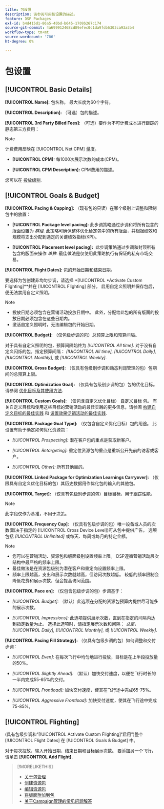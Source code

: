 ```yaml
---
title: 包设置
description: 请参阅可用包设置的描述。
feature: DSP Packages
exl-id: b4d415d1-86a5-40bd-b645-1709b267c174
source-git-commit: 4a699912468cd89efec0c1da9fdb6302ca93a3b4
workflow-type: tm+mt
source-wordcount: '706'
ht-degree: 0%

---
```


# 包设置

## [!UICONTROL Basic Details]

**[!UICONTROL Name]:** 包名称。 最大长度为60个字符。

**[!UICONTROL Description]:** （可选）包的描述。

**[!UICONTROL 3rd Party Billed Fees]:** （可选）要作为不可计费成本进行跟踪的静态第三方费用：

>[!NOTE]
>
>计费费用反映在 [!UICONTROL Net CPM] 量度。
* **[!UICONTROL CPM]:** 每1000次展示次数的成本(CPM)。

* **[!UICONTROL CPM Description]:** CPM费用的描述。

您可以在 [投放级别](/help/dsp/campaign-management/placements/placement-settings.md).

## [!UICONTROL Goals & Budget]

**[!UICONTROL Pacing & Capping]:** （现有包的只读）在哪个级别上调整和限制包中的放置：

* **[!UICONTROL Package level pacing]:** 此步调策略通过步调和将所有包含的版面设置为 *群组*. 此策略可确保整体优化给定包中的所有版面，并根据绩效和规模将支出分配到选定的关键绩效指标(KPI)。

* **[!UICONTROL Placement level pacing]:**  此步调策略通过步调和封顶所有包含的版面来操作 *单独*. 最佳做法是仅使用此策略执行有保证的私有市场交易。

**[!UICONTROL Flight Dates]:** 包的开始日期和结束日期。

要选择为包创建非均匀步调，请选择 *[!UICONTROL *Activate Custom Flighting]**并在 [!UICONTROL Flighting] 部分。 启用自定义照明并保存包后，便无法禁用自定义照明。

>[!NOTE]
>
>* 投放日期必须包含在营销活动投放日期中。 此外，分配给此包的所有版面的投放日期必须包含在这些日期内。
> * 激活自定义照明时，无法编辑包的开始日期。


**[!UICONTROL Budget]:** （仅包级步调的包）总预算上限和预算间隔。

对于具有自定义照明的包，预算间隔始终为 *[!UICONTROL All time]*. 对于没有自定义闪烁的包，指定预算间隔： *[!UICONTROL All time],* *[!UICONTROL Daily],* *[!UICONTROL Monthly],* 或 *[!UICONTROL Weekly]*.

**[!UICONTROL Gross Budget]:** （仅具有包级别步调和动态利润管理的包）包期间的总预算上限。

**[!UICONTROL Optimization Goal]:** （仅具有包级别步调的包）包的优化目标。 请参阅 [优化目标及其使用方法](/help/dsp/optimization/optimization-goals.md).

**[!UICONTROL Custom Goals]:** （仅包含自定义优化目标） [自定义目标](/help/dsp/optimization/custom-goal-about.md) 包。 有关自定义目标和使用这些目标的营销活动的最佳实践的更多信息，请参阅  [构建自定义目标的最佳实践](/help/dsp/optimization/custom-goal-best-practices.md) 和 [设置效果促销活动的最佳实践](/help/dsp/optimization/campaign-best-practices-performance.md).

**[!UICONTROL Package Goal Type]:** （仅包含自定义优化目标）包的用途。 此设置有助于确定如何优化资源包：

* *[!UICONTROL Prospecting]:* 潜在客户包的重点是获取新客户。

* *[!UICONTROL Retargeting]:* 重定位资源包的重点是重新公开先前的访客或客户。

* *[!UICONTROL Other]:* 所有其他目的。

**[!UICONTROL Linked Package for Optimization Learnings Carryover]:** （仅限具有自定义优化目标的包）其历史数据用作优化包的输入的其他包。

**[!UICONTROL Target]:** （仅具有包级别步调的包）目标目标，用于跟踪性能。

>[!NOTE]
>
>此字段仅作为基准，不用于决策。

**[!UICONTROL Frequency Cap]:** （仅具有包级步调的包）唯一设备或人员的次数(取决于指定的 [!UICONTROL Cross Device Level])可从包中提供广告。 选项包括 *[!UICONTROL Unlimited]* 或每天、每周或每月的特定金额。

>[!NOTE]
>
>* 您可以在营销活动、资源包和版面级别设置频率上限。 DSP遵循营销活动层次结构中最严格的频率上限。
>* 最佳做法是在资源包级别为潜在客户和重定向设置频率上限。
> * 频率上限越高，支出和展示次数就越高，但访问次数越低。 较低的频率限制会降低花费和展示次数，但会提高访问范围。


**[!UICONTROL Pace on]:** （仅包含包级步调的包）步调基于：

* *[!UICONTROL Budget]:* （默认）此选项在分配的资源包预算内提供尽可能多的展示次数。

* *[!UICONTROL Impressions]:* 此选项提供展示次数，直到在指定的间隔内达到指定数量为止。 选择此选项时，请指定展示次数和间隔： *总是，* *[!UICONTROL Daily],* *[!UICONTROL Monthly],* 或 *[!UICONTROL Weekly]*.

**[!UICONTROL Pacing Fill Strategy]:** （仅具有包级步调的包）如何调整和交付步调：

* *[!UICONTROL Even]:* 在每次飞行中均匀地进行投放，目标是在上半段投放量的50%。

* *[!UICONTROL Slightly Ahead]:* （默认）加快交付速度，以便在飞行时长的一半内完成55-65%的交付。

<!-- replaced with ASAP -->
* *[!UICONTROL Frontload]:* 加快交付速度，使其在飞行途中完成65-75%。

* *[!UICONTROL Aggressive Frontload]:* 加快交付速度，使其在飞行途中完成75-85%。

## [!UICONTROL Flighting]

(具有包级步调和“[!UICONTROL Activate Custom Flighting]“启用”)整个 [!UICONTROL Flight Dates] 在 [!UICONTROL Goals & Budget] 中。

对于每次投放，输入开始日期、结束日期和目标展示次数。 要添加另一个飞行，请单击 **[!UICONTROL Add Flight]**.

>[!MORELIKETHIS]
>
>* [关于包管理](package-about.md)
>* [创建资源包](package-create.md)
>* [编辑资源包](package-edit.md)
>* [将版面附加到包](package-attach-placement.md)
>* [关于Campaign管理的常见问题解答](/help/dsp/campaign-management/campaign-management-faq.md)

